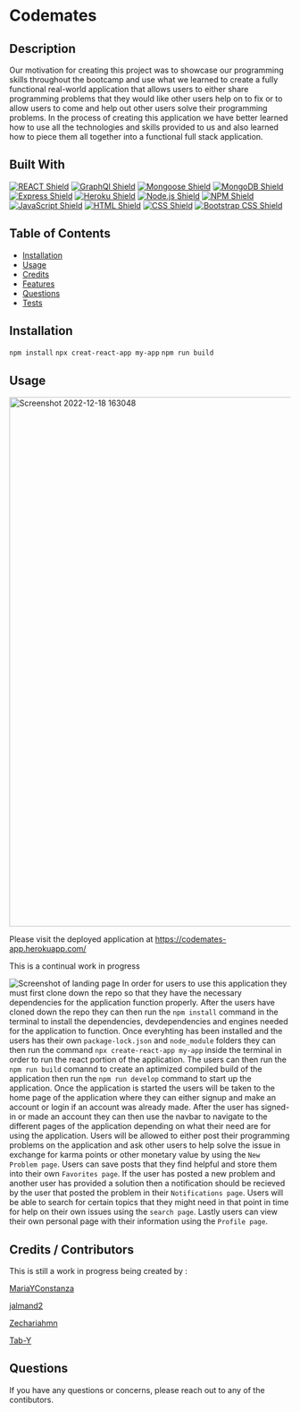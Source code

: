 # Codemates

## Description 

Our motivation for creating this project was to showcase our programming skills throughout the bootcamp and use what we learned to create a fully functional real-world application that allows users to either share programming problems that they would like other users help on to fix or to allow users to come and help out other users solve their programming problems. In the process of creating this application we have better learned how to use all the technologies and skills provided to us and also learned how to piece them all together into a functional full stack application.

## Built With

  [![REACT Shield](https://img.shields.io/badge/React-222222?&style=for-the-badge&logo=react)](https://reactjs.org/) [![GraphQl Shield](https://img.shields.io/badge/GraphQl-E10098?&style=for-the-badge&logo=graphql&logoColor=white)](https://graphql.org/) [![Mongoose Shield](https://img.shields.io/badge/Mongoose-AA2929?&style=for-the-badge&logo=matrix&logoColor=white)](https://mongoosejs.com/) [![MongoDB Shield](https://img.shields.io/badge/MongoDB-47A248?&style=for-the-badge&logo=mongodb&logoColor=white)](https://www.mongodb.com/) [![Express Shield](https://img.shields.io/badge/Express-000000?&style=for-the-badge&logo=express&logoColor=white)](http://expressjs.com/) [![Heroku Shield](https://img.shields.io/badge/Heroku-430098?&style=for-the-badge&logo=heroku&logoColor=white)](https://www.heroku.com/what) [![Node.js Shield](https://img.shields.io/badge/Node.js-339933?&style=for-the-badge&logo=node.js&logoColor=white)](https://nodejs.org/en/) [![NPM Shield](https://img.shields.io/badge/NPM-333333?&style=for-the-badge&logo=npm&logoColor=white)](https://www.npmjs.com/) [![JavaScript Shield](https://img.shields.io/badge/JavaScript-F7DF1E?&style=for-the-badge&logo=javascript&logoColor=272727)](https://developer.mozilla.org/en-US/docs/Web/JavaScript)  [![HTML Shield](https://img.shields.io/badge/HTML5-E34F26?&style=for-the-badge&logo=html5&logoColor=white)](https://developer.mozilla.org/en-US/docs/Glossary/HTML5) [![CSS Shield](https://img.shields.io/badge/CSS-1572B6?&style=for-the-badge&logo=css3&logoColor=white)](https://developer.mozilla.org/en-US/docs/Web/CSS) [![Bootstrap CSS Shield](https://img.shields.io/badge/Bootstrap_CSS-7952B3?&style=for-the-badge&logo=bootstrap&logoColor=white)](https://getbootstrap.com/)

 
## Table of Contents
 
- [Installation](#installation)
- [Usage](#usage)
- [Credits](#credits)
- [Features](#features)
- [Questions](#questions)
- [Tests](#tests) 

##  Installation 

```npm install``` ```npx creat-react-app my-app``` ```npm run build``` 

## Usage 
<img width="946" alt="Screenshot 2022-12-18 163048" src="https://user-images.githubusercontent.com/110499007/208320643-83ade04b-6fcf-4c64-91ea-27c1ce9c7a64.png">

Please visit the deployed application at https://codemates-app.herokuapp.com/

This is a continual work in progress

![Screenshot of landing page](./assets/img/p3-screenshot.png) 
In order for users to use this application they must first clone down the repo so that they have the necessary dependencies for the application function properly. After the users have cloned down the repo they can then run the ```npm install``` command in the terminal to install the dependencies, devdependencies and engines needed for the application to function. Once everyhting has been installed and the users has their own ```package-lock.json``` and ```node_module``` folders they can then run the command ```npx create-react-app my-app``` inside the terminal in order to run the react portion of the application. The users can then run the ```npm run build``` comannd to create an aptimized compiled build of the application then run the ```npm run develop``` command to start up the application. Once the application is started the users will be taken to the home page of the application where they can either signup and make an account or login if an account was already made. After the user has signed-in or made an account they can then use the navbar to navigate to the different pages of the application depending on what their need are for using the application. Users will be allowed to either post their programming problems on the application and ask other users to help solve the issue in exchange for karma points or other monetary value by using the ```New Problem page```. Users can save posts that they find helpful and store them into their own ```Favorites page```. If the user has posted a new problem and another user has provided a solution then a notification should be recieved by the user that posted the problem in their ```Notifications page```. Users will be able to search for certain topics that they might need in that point in time for help on their own issues using the ```search page```. Lastly users can view their own personal page with their information using the ```Profile page```.


## Credits / Contributors 

This is still a work in progress being created by : 

[MariaYConstanza](https://github.com/MariaYConstanza) 

[jalmand2](https://github.com/jalmand2) 

[Zechariahmn](https://github.com/Zechariahmn) 

[Tab-Y](https://github.com/Tab-Y/) 


## Questions 

If you have any questions or concerns, please reach out to any of the contibutors.
